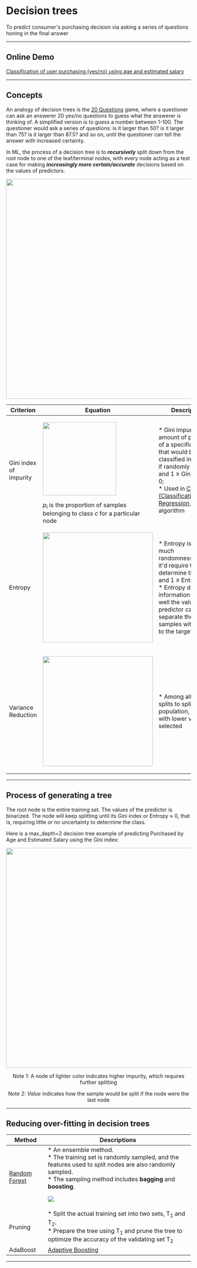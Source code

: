 # Decision trees
To predict consumer's purchasing decision via asking a series of questions honing in the final answer

<hr>

## Online Demo

<a href="https://github.com/daniel-yj-yang/ML-retail-analytics/blob/master/decision_trees/DT_Purchasing.ipynb">Classification of user purchasing (yes/no) using age and estimated salary</a>

<hr>

## Concepts

An analogy of decision trees is the <a href="https://en.wikipedia.org/wiki/Twenty_Questions">20 Questions</a> game, where a questioner can ask an answerer 20 yes/no questions to guess what the answerer is thinking of. A simplified version is to guess a number between 1-100. The questioner would ask a series of questions: is it larger than 50? is it larger than 75? is it larger than 87.5? and so on, until the questioner can tell the answer with increased certainty.

In ML, the process of a decision tree is to <b><i>recursively</i></b> split down from the root node to one of the leaf/terminal nodes, with every node acting as a test case for making <b><i>increasingly more certain/accurate</i></b> decisions based on the values of predictors.

<p align="center"><img src="https://github.com/daniel-yj-yang/ML-retail-analytics/blob/master/decision_trees/concept-1.jpg" width="600px"></p>

Criterion | Equation | Descriptions | Comparison
--- | --- | --- | ---
Gini index of impurity | <p><img src="https://github.com/daniel-yj-yang/ML-retail-analytics/blob/master/decision_trees/Gini_index_formula.png" width="200px"></p><i>p</i><sub>i</sub> is the proportion of samples belonging to class <i>c</i> for a particular node | * Gini impurity, the amount of probability of a specific feature that would be classified incorrectly if randomly selected, and 1 ≥ Gini index ≥ 0;<br />* Used in <a href="https://en.wikipedia.org/wiki/Decision_tree_learning">CART (Classification and Regression Tree)</a> algorithm | * Favors larger partitions<br/>* Used in classification
Entropy | <p><img src="https://github.com/daniel-yj-yang/ML-retail-analytics/blob/master/decision_trees/Entropy_formula.png" width="300px"></p> | * Entropy is how much randomness/guessing it'd require to determine the class, and 1 ≥ Entropy ≥ 0;<br />* Entropy decrease is information gain; how well the value of predictor can separate the training samples with respect to the target class | * Favors smaller partitions with distinct values<br/>* Used in classification
Variance Reduction | <p><img src="https://github.com/daniel-yj-yang/ML-retail-analytics/blob/master/decision_trees/Variance_formula.png" width="300px"></p> | * Among all possible splits to split the population, the one with lower variance is selected | * Used in regression

<hr> 

## Process of generating a tree

The root node is the entire training set. The values of the predictor is binarized. The node will keep splitting until its Gini index or Entropy ≈ 0, that is, requiring little or no uncertainty to determine the class.

Here is a max_depth=2 decision tree example of predicting Purchased by Age and Estimated Salary using the Gini index:
<p align="center"><img src="https://github.com/daniel-yj-yang/ML-retail-analytics/blob/master/decision_trees/DT_Purchase_maxdepth=2.png" width="600px"></p>
<p align="center">Note 1: A node of lighter color indicates higher impurity, which requires further splitting</p>
<p align="center">Note 2: <i>Value</i> indicates how the sample would be split if the node were the last node</p>

<hr>

## Reducing over-fitting in decision trees

Method | Descriptions
--- | ---
<a href="https://en.wikipedia.org/wiki/Random_forest">Random Forest</a> | * An ensemble method.<br />* The training set is randomly sampled, and the features used to split nodes are also randomly sampled.<br />* The sampling method includes <b>bagging</b> and <b>boosting</b>.<p><img src="https://miro.medium.com/max/620/1*WcgEmCuaFr6DsJhHzKi30Q.png"></p>
Pruning | * Split the actual training set into two sets, T<sub>1</sub> and T<sub>2</sub>.<br />* Prepare the tree using T<sub>1</sub> and prune the tree to optimize the accuracy of the validating set T<sub>2</sub>
AdaBoost | <a href="https://en.wikipedia.org/wiki/AdaBoost#:~:text=AdaBoost%2C%20short%20for%20Adaptive%20Boosting,learning%20algorithms%20to%20improve%20performance.">Adaptive Boosting</a>

<hr>
